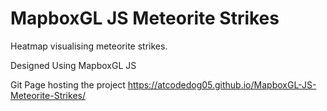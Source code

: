 # MapboxGL JS Meteorite Strikes

Heatmap visualising meteorite strikes.

Designed Using MapboxGL JS 

Git Page hosting the project https://atcodedog05.github.io/MapboxGL-JS-Meteorite-Strikes/

